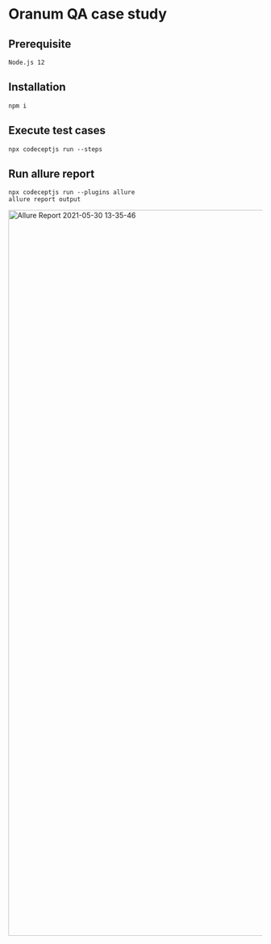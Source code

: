 
# Oranum QA case study

## Prerequisite

```
Node.js 12
```


## Installation 

```
npm i
```

## Execute test cases


```
npx codeceptjs run --steps 
```



 ## Run allure report 


```
npx codeceptjs run --plugins allure
allure report output
```

<img width="1437" alt="Allure Report 2021-05-30 13-35-46" src="https://user-images.githubusercontent.com/85074274/120116058-fb443480-c18e-11eb-8ea3-7b63dcc6ca2c.png">
